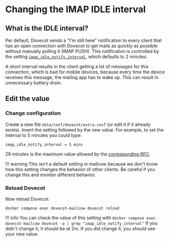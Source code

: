 # Changing the IMAP IDLE interval
## What is the IDLE interval?
Per default, Dovecot sends a "I'm still here" notification to every client that has an open connection with Dovecot to get mails as quickly as possible without manually polling it (IMAP PUSH). This notification is controlled by the setting [`imap_idle_notify_interval`](https://wiki.dovecot.org/Timeouts), which defaults to 2 minutes. 

A short interval results in the client getting a lot of messages for this connection, which is bad for mobile devices, because every time the device receives this message, the mailing app has to wake up. This can result in unnecessary battery drain.

## Edit the value
### Change configuration
Create a new file `data/conf/dovecot/extra.conf` (or edit it if it already exists).
Insert the setting followed by the new value. For example, to set the interval to 5 minutes you could type:

```
imap_idle_notify_interval = 5 mins
```

29 minutes is the maximum value allowed by the [corresponding RFC](https://tools.ietf.org/html/rfc2177).

!!! warning
	This isn't a default setting in mailcow because we don't know how this setting changes the behavior of other clients. Be careful if you change this and monitor different behavior.

### Reload Dovecot
Now reload Dovecot:
```
docker compose exec dovecot-mailcow dovecot reload
```

!!! info
	You can check the value of this setting with 
	```
	docker compose exec dovecot-mailcow dovecot -a | grep "imap_idle_notify_interval"
	```
	If you didn't change it, it should be at 2m. If you did change it, you should see your new value.


